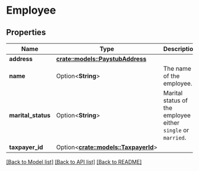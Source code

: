 # Employee

## Properties

Name | Type | Description | Notes
------------ | ------------- | ------------- | -------------
**address** | [**crate::models::PaystubAddress**](PaystubAddress.md) |  | 
**name** | Option<**String**> | The name of the employee. | 
**marital_status** | Option<**String**> | Marital status of the employee - either `single` or `married`. | [optional]
**taxpayer_id** | Option<[**crate::models::TaxpayerId**](TaxpayerID.md)> |  | [optional]

[[Back to Model list]](../README.md#documentation-for-models) [[Back to API list]](../README.md#documentation-for-api-endpoints) [[Back to README]](../README.md)


